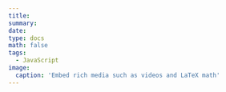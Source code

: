 ```yaml
---
title: 
summary: 
date: 
type: docs
math: false
tags:
  - JavaScript
image:
  caption: 'Embed rich media such as videos and LaTeX math'
---
```


